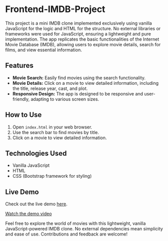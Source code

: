 # Frontend-IMDB-Project

This project is a mini IMDB clone implemented exclusively using vanilla JavaScript for the logic and HTML for the structure. No external libraries or frameworks were used for JavaScript, ensuring a lightweight and pure implementation. The app replicates the basic functionalities of the Internet Movie Database (IMDB), allowing users to explore movie details, search for films, and view essential information.

## Features

- **Movie Search:** Easily find movies using the search functionality.
- **Movie Details:** Click on a movie to view detailed information, including the title, release year, cast, and plot.
- **Responsive Design:** The app is designed to be responsive and user-friendly, adapting to various screen sizes.

## How to Use

1. Open `index.html` in your web browser.
2. Use the search bar to find movies by title.
3. Click on a movie to view detailed information.

## Technologies Used

- Vanilla JavaScript
- HTML
- CSS (Bootstrap framework for styling)

## Live Demo

Check out the live demo [here](https://imdb-wjwv.onrender.com/).

[Watch the demo video](https://vimeo.com/911657501/a7388a94c7?share=copy)

Feel free to explore the world of movies with this lightweight, vanilla JavaScript-powered IMDB clone. No external dependencies mean simplicity and ease of use. Contributions and feedback are welcome!
